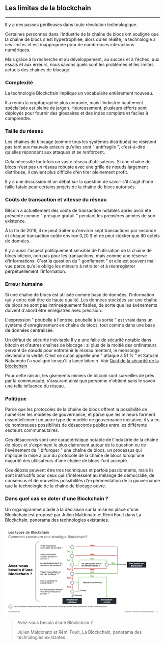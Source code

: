 ## Les limites de la blockchain
---

Il y a des passes périlleuses dans toute révolution technologique.

Certaines personnes dans l'industrie de la chaîne de blocs ont souligné que la chaîne de blocs s'est hypertrophiée, alors qu'en réalité, la technologie a ses limites et est inappropriée pour de nombreuses interactions numériques.

Mais grâce à la recherche et au développement, au succès et à l'échec, aux essais et aux erreurs, nous savons quels sont les problèmes et les limites actuels des chaînes de blocage.

### Complexité
La technologie Blockchain implique un vocabulaire entièrement nouveau.

Il a rendu la cryptographie plus courante, mais l'industrie hautement spécialisée est pleine de jargon. Heureusement, plusieurs efforts sont déployés pour fournir des glossaires et des index complets et faciles à comprendre.

### Taille du réseau
Les chaînes de blocage (comme tous les systèmes distribués) ne résistent pas tant aux mauvais acteurs qu'elles sont " antifragile ", c'est-à-dire qu'elles répondent aux attaques et se renforcent.

Cela nécessite toutefois un vaste réseau d'utilisateurs. Si une chaîne de blocs n'est pas un réseau robuste avec une grille de nœuds largement distribuée, il devient plus difficile d'en tirer pleinement profit.

Il y a une discussion et un débat sur la question de savoir s'il s'agit d'une faille fatale pour certains projets de la chaîne de blocs autorisés.

### Coûts de transaction et vitesse du réseau
Bitcoin a actuellement des coûts de transaction notables après avoir été présenté comme " presque gratuit " pendant les premières années de son existence.

À la fin de 2016, il ne peut traiter qu'environ sept transactions par seconde et chaque transaction coûte environ 0,20 $ et ne peut stocker que 80 octets de données.

Il y a aussi l'aspect politiquement sensible de l'utilisation de la chaîne de blocs bitcoin, non pas pour les transactions, mais comme une réserve d'informations. C'est la question du " gonflement " et elle est souvent mal vue parce qu'elle oblige les mineurs à retraiter et à réenregistrer perpétuellement l'information.

### Erreur humaine
Si une chaîne de blocs est utilisée comme base de données, l'information qui y entre doit être de haute qualité. Les données stockées sur une chaîne de blocs ne sont pas intrinsèquement fiables, de sorte que les événements doivent d'abord être enregistrés avec précision.

L'expression " poubelle à l'entrée, poubelle à la sortie " est vraie dans un système d'enregistrement en chaîne de blocs, tout comme dans une base de données centralisée.

Un défaut de sécurité inévitable
Il y a une faille de sécurité notable dans bitcoin et d'autres chaînes de blocage : si plus de la moitié des ordinateurs servant de nœuds pour entretenir le réseau mentent, le mensonge deviendra la vérité. C'est ce qu'on appelle une " attaque à 51 % " et Satoshi Nakamoto l'a souligné lorsqu'il a lancé bitcoin. Voir [Quid de la sécurité de la blockchain](./blockchain_securite.md)

Pour cette raison, les gisements miniers de bitcoin sont surveillés de près par la communauté, s'assurant ainsi que personne n'obtient sans le savoir une telle influence du réseau.

### Politique
Parce que les protocoles de la chaîne de blocs offrent la possibilité de numériser les modèles de gouvernance, et parce que les mineurs forment essentiellement un autre type de modèle de gouvernance incitative, il y a eu de nombreuses possibilités de désaccords publics entre les différents secteurs communautaires.

Ces désaccords sont une caractéristique notable de l'industrie de la chaîne de blocs et s'expriment le plus clairement autour de la question ou de l'événement de " bifurquer " une chaîne de blocs, un processus qui implique la mise à jour du protocole de la chaîne de blocs lorsqu'une majorité des utilisateurs d'une chaîne de blocs l'ont accepté.

Ces débats peuvent être très techniques et parfois passionnants, mais ils sont instructifs pour ceux qui s'intéressent au mélange de démocratie, de consensus et de nouvelles possibilités d'expérimentation de la gouvernance que la technologie de la chaîne de blocage ouvre.

### Dans quel cas se doter d'une Blockchain ?
Un organigramme d'aide à la décisison sur la mise en place d'une Blockchain est proposé par Julien Maldonato et Rémi Foult dans La Blockchain, panorama des technologies existantes. 

![Avez-vous besoin d’une Blockchain ? ](../../images/flowchart_oad_blockchain.png)

 
> Avez-vous besoin d’une Blockchain ?
>
> Julien Maldonato et Rémi Foult, La Blockchain, panorama des technologies existantes
